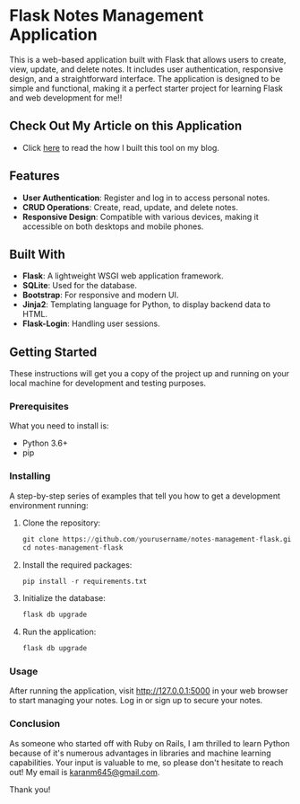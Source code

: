 # Flask Notes Management Application

This is a web-based application built with Flask that allows users to create, view, update, and delete notes. It includes user authentication, responsive design, and a straightforward interface. The application is designed to be simple and functional, making it a perfect starter project for learning Flask and web development for me!!

## Check Out My Article on this Application
- Click [here](https://karans-blog.onrender.com/blog_posts/17") to read the how I built this tool on my blog.

## Features

- **User Authentication**: Register and log in to access personal notes.
- **CRUD Operations**: Create, read, update, and delete notes.
- **Responsive Design**: Compatible with various devices, making it accessible on both desktops and mobile phones.

## Built With

- **Flask**: A lightweight WSGI web application framework.
- **SQLite**: Used for the database.
- **Bootstrap**: For responsive and modern UI.
- **Jinja2**: Templating language for Python, to display backend data to HTML.
- **Flask-Login**: Handling user sessions.

## Getting Started

These instructions will get you a copy of the project up and running on your local machine for development and testing purposes.

### Prerequisites

What you need to install is:

- Python 3.6+
- pip

### Installing

A step-by-step series of examples that tell you how to get a development environment running:

1. Clone the repository:
   ```python
   git clone https://github.com/yourusername/notes-management-flask.git
   cd notes-management-flask
   ```
2. Install the required packages:
   ```python
   pip install -r requirements.txt
   ```
4. Initialize the database:
   ```python
   flask db upgrade
   ```
6. Run the application:
   ```python
   flask db upgrade
   ```

### Usage
After running the application, visit http://127.0.0.1:5000 in your web browser to start managing your notes. Log in or sign up to secure your notes.

### Conclusion
As someone who started off with Ruby on Rails, I am thrilled to learn Python because of it's numerous advantages in libraries and machine learning capabilities. Your input is valuable to me, so please don't hesitate to reach out! My email is karanm645@gmail.com.

Thank you!

